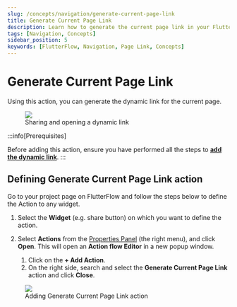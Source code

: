 ```yaml
---
slug: /concepts/navigation/generate-current-page-link
title: Generate Current Page Link
description: Learn how to generate the current page link in your FlutterFlow app.
tags: [Navigation, Concepts]
sidebar_position: 5
keywords: [FlutterFlow, Navigation, Page Link, Concepts]
---
```


# Generate Current Page Link

Using this action, you can generate the dynamic link for the current page.

<figure>
    <img src="https://firebasestorage.googleapis.com/v0/b/ecommerceflow-docs/o/dynamic-link-demo.gif?alt=media&token=f6aee025-782a-45b9-baa6-3d357ca30cec"></img>
  <figcaption class="centered-caption">Sharing and opening a dynamic link</figcaption>
</figure>

:::info[Prerequisites]

Before adding this action, ensure you have performed all the steps to [**add the dynamic link**](deep-dynamic-linking.md#dynamic-links-with-branchio).
:::

## Defining Generate Current Page Link action

Go to your project page on FlutterFlow and follow the steps below to define the Action to any widget.

1. Select the **Widget** (e.g. share button) on which you want to define the action.

2. Select **Actions** from the [Properties Panel](../../intro/ff-ui/builder.md#properties-panel) 
   (the right menu), and click **Open**. This will open an **Action flow Editor** in a new popup window.
	1. Click on the **+ Add Action**.
	2. On the right side, search and select the **Generate Current Page Link** action and click 
	   **Close**.

<figure>
    <img src="https://firebasestorage.googleapis.com/v0/b/ecommerceflow-docs/o/adding-share-action.gif?alt=media&token=b94f6e86-1c1f-4a19-ad0b-b83cc66fc08f"></img>
  <figcaption class="centered-caption">Adding Generate Current Page Link action</figcaption>
</figure>
